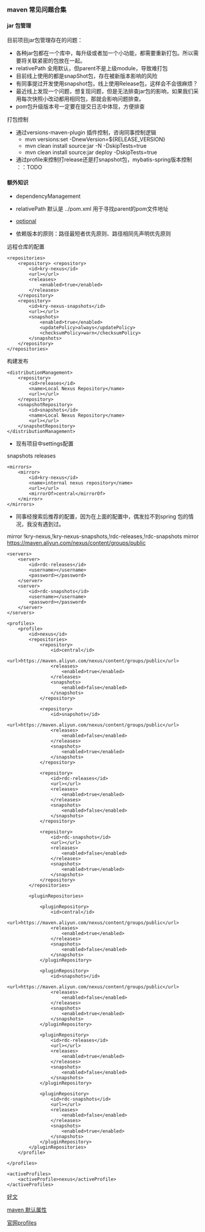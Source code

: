 ### maven 常见问题合集

#### jar 包管理
目前项目jar包管理存在的问题：
- 各种jar包都在一个库中，每升级或者加一个小功能，都需要重新打包。所以需要将关联紧密的包放在一起。
- relativePath 全用默认，但parent不是上级module，导致难打包
- 目前线上使用的都是snapShot包，存在被新版本影响的风险
- 有同事提过开发使用snapshot包，线上使用Release包，这样会不会很麻烦？
- 最近线上发现一个问题，想复现问题，但是无法排查jar包的影响，如果我们采用每次快照小改动都用相同包，那就会影响问题排查。
- pom包升级版本号一定要在提交日志中体现，方便排查


打包控制
  - 通过versions-maven-plugin 插件控制，咨询同事控制逻辑
    - mvn versions:set -DnewVersion=${RELEASE_VERSION}
    - mvn clean install source:jar -N -DskipTests=true
    - mvn clean install source:jar deploy -DskipTests=true
  - 通过profile来控制打release还是打snapshot包，mybatis-spring版本控制 ：：TODO


#### 额外知识

- dependencyManagement

- relativePath 默认是 ../pom.xml 用于寻找parent的pom文件地址

- [optional](https://juejin.im/post/5dc0c36be51d456e35627114)

- 依赖版本的原则：路径最短者优先原则、路径相同先声明优先原则


远程仓库的配置
```
<repositories>
    <repository> <repository>
        <id>kry-nexus</id>
        <url></url>
        <releases>
            <enabled>true</enabled>
        </releases>
    </repository>
    <repository>
        <id>kry-nexus-snapshots</id>
        <url></url>
        <snapshots>
            <enabled>true</enabled>
            <updatePolicy>always</updatePolicy>
            <checksumPolicy>warn</checksumPolicy>
        </snapshots>
    </repository>
</repositories>
```

构建发布
```
<distributionManagement>
    <repository>
        <id>releases</id>
        <name>Local Nexus Repository</name>
        <url></url>
    </repository>
    <snapshotRepository>
        <id>snapshots</id>
        <name>Local Nexus Repository</name>
        <url></url>
    </snapshotRepository>
</distributionManagement>
```

- 现有项目中settings配置
<?xml version="1.0" encoding="UTF-8"?>
<settings xmlns="http://maven.apache.org/SETTINGS/1.0.0"
          xmlns:xsi="http://www.w3.org/2001/XMLSchema-instance"
          xsi:schemaLocation="http://maven.apache.org/SETTINGS/1.0.0 http://maven.apache.org/xsd/settings-1.0.0.xsd">
    <servers>
		<server>
			<id>snapshots</id>
			<username></username>
			<password></password>
		</server>
		<server>
			<id>releases</id>
			<username></username>
			<password></password>
		</server>
	</servers>

	<mirrors>
		<mirror>
			<id>kry-nexus</id>
			<name>internal nexus repository</name>
			<url></url>
			<mirrorOf>central</mirrorOf>
		</mirror>
	</mirrors>
</settings>

- 同事经搜索后推荐的配置，因为在上面的配置中，偶发拉不到spring 包的情况，我没有遇到过。

<?xml version="1.0" encoding="UTF-8"?>
<settings xmlns="http://maven.apache.org/SETTINGS/1.0.0"
          xmlns:xsi="http://www.w3.org/2001/XMLSchema-instance"
          xsi:schemaLocation="http://maven.apache.org/SETTINGS/1.0.0 http://maven.apache.org/xsd/settings-1.0.0.xsd">
    <mirrors>
        <mirror>
            <id>mirror</id>
            <mirrorOf>!kry-nexus,!kry-nexus-snapshots,!rdc-releases,!rdc-snapshots</mirrorOf>
            <name>mirror</name>
            <url>https://maven.aliyun.com/nexus/content/groups/public</url>
        </mirror>
    </mirrors>

    <servers>
        <server>
            <id>rdc-releases</id>
            <username></username>
            <password></password>
        </server>
        <server>
            <id>rdc-snapshots</id>
            <username></username>
            <password></password>
        </server>
    </servers>
    
    <profiles>
        <profile>
            <id>nexus</id>
            <repositories>
                <repository>
                    <id>central</id>
                    <url>https://maven.aliyun.com/nexus/content/groups/public</url>
                    <releases>
                        <enabled>true</enabled>
                    </releases>
                    <snapshots>
                        <enabled>false</enabled>
                    </snapshots>
                </repository>
                
                <repository>
                    <id>snapshots</id>
                    <url>https://maven.aliyun.com/nexus/content/groups/public</url>
                    <releases>
                        <enabled>false</enabled>
                    </releases>
                    <snapshots>
                        <enabled>true</enabled>
                    </snapshots>
                </repository>
                
                <repository>
                    <id>rdc-releases</id>
                    <url></url>
                    <releases>
                        <enabled>true</enabled>
                    </releases>
                    <snapshots>
                        <enabled>false</enabled>
                    </snapshots>
                </repository>
                
                <repository>
                    <id>rdc-snapshots</id>
                    <url></url>
                    <releases>
                        <enabled>false</enabled>
                    </releases>
                    <snapshots>
                        <enabled>true</enabled>
                    </snapshots>
                </repository>
            </repositories>
            
            <pluginRepositories>
            
                <pluginRepository>
                    <id>central</id>
                    <url>https://maven.aliyun.com/nexus/content/groups/public</url>
                    <releases>
                        <enabled>true</enabled>
                    </releases>
                    <snapshots>
                        <enabled>false</enabled>
                    </snapshots>
                </pluginRepository>
                
                <pluginRepository>
                    <id>snapshots</id>
                    <url>https://maven.aliyun.com/nexus/content/groups/public</url>
                    <releases>
                        <enabled>false</enabled>
                    </releases>
                    <snapshots>
                        <enabled>true</enabled>
                    </snapshots>
                </pluginRepository>
                
                <pluginRepository>
                    <id>rdc-releases</id>
                    <url></url>
                    <releases>
                        <enabled>true</enabled>
                    </releases>
                    <snapshots>
                        <enabled>false</enabled>
                    </snapshots>
                </pluginRepository>
                
                <pluginRepository>
                    <id>rdc-snapshots</id>
                    <url></url>
                    <releases>
                        <enabled>false</enabled>
                    </releases>
                    <snapshots>
                        <enabled>true</enabled>
                    </snapshots>
                </pluginRepository>
            </pluginRepositories>
        </profile>

    </profiles>

    <activeProfiles>
        <activeProfile>nexus</activeProfile>
    </activeProfiles>


</settings>


[好文](https://github.com/landy8530/fortune-commons/wiki/Maven-Version-Control)



[maven 默认属性](https://blog.procsdn.net/qq_16605855/article/details/79726660)

[官网profiles](https://maven.apache.org/guides/introduction/introduction-to-profiles.html)

